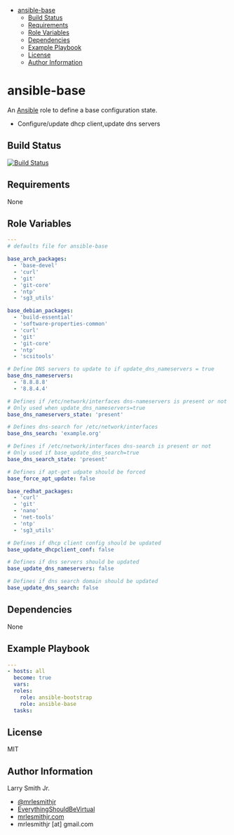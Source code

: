 <!-- START doctoc generated TOC please keep comment here to allow auto update -->
<!-- DON'T EDIT THIS SECTION, INSTEAD RE-RUN doctoc TO UPDATE -->
<!-- DON'T EDIT THIS SECTION, INSTEAD RE-RUN doctoc TO UPDATE -->

- [ansible-base](#ansible-base)
  - [Build Status](#build-status)
  - [Requirements](#requirements)
  - [Role Variables](#role-variables)
  - [Dependencies](#dependencies)
  - [Example Playbook](#example-playbook)
  - [License](#license)
  - [Author Information](#author-information)

<!-- END doctoc generated TOC please keep comment here to allow auto update -->

# ansible-base

An [Ansible](https://www.ansible.com) role to define a base configuration state.

-   Configure/update dhcp client,update dns servers

## Build Status

[![Build Status](https://travis-ci.org/mrlesmithjr/ansible-base.svg?branch=master)](https://travis-ci.org/mrlesmithjr/ansible-base)

## Requirements

None

## Role Variables

```yaml
---
# defaults file for ansible-base

base_arch_packages:
  - 'base-devel'
  - 'curl'
  - 'git'
  - 'git-core'
  - 'ntp'
  - 'sg3_utils'

base_debian_packages:
  - 'build-essential'
  - 'software-properties-common'
  - 'curl'
  - 'git'
  - 'git-core'
  - 'ntp'
  - 'scsitools'

# Define DNS servers to update to if update_dns_nameservers = true
base_dns_nameservers:
  - '8.8.8.8'
  - '8.8.4.4'

# Defines if /etc/network/interfaces dns-nameservers is present or not
# Only used when update_dns_nameservers=true
base_dns_nameservers_state: 'present'

# Defines dns-search for /etc/network/interfaces
base_dns_search: 'example.org'

# Defines if /etc/network/interfaces dns-search is present or not
# Only used if base_update_dns_search=true
base_dns_search_state: 'present'

# Defines if apt-get udpate should be forced
base_force_apt_update: false

base_redhat_packages:
  - 'curl'
  - 'git'
  - 'nano'
  - 'net-tools'
  - 'ntp'
  - 'sg3_utils'

# Defines if dhcp client config should be updated
base_update_dhcpclient_conf: false

# Defines if dns servers should be updated
base_update_dns_nameservers: false

# Defines if dns search domain should be updated
base_update_dns_search: false
```

## Dependencies

None

## Example Playbook

```yaml
---
- hosts: all
  become: true
  vars:
  roles:
    role: ansible-bootstrap
    role: ansible-base
  tasks:
```

## License

MIT

## Author Information

Larry Smith Jr.

-   [@mrlesmithjr](https://www.twitter.com/mrlesmithjr)
-   [EverythingShouldBeVirtual](http://everythingshouldbevirtual.com)
-   [mrlesmithjr.com](http://mrlesmithjr.com)
-   mrlesmithjr [at] gmail.com
